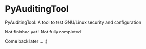 PyAuditingTool
==============
PyAuditingTool: A tool to test GNU/Linux security and configuration


Not finished yet ! Not fully completed.

Come back later ... ;)
